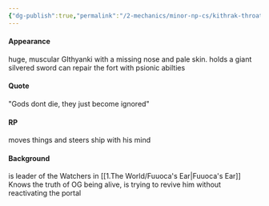 ```yaml
---
{"dg-publish":true,"permalink":"/2-mechanics/minor-np-cs/kithrak-throatgoat/"}
---
```


#### Appearance
huge, muscular GIthyanki with a missing nose and pale skin. holds a giant silvered sword
can repair the fort with psionic abilties 
#### Quote
"Gods dont die, they just become ignored"
#### RP
moves things and steers ship with his mind 

#### Background
is leader of the Watchers in [[1.The World/Fuuoca's Ear\|Fuuoca's Ear]]
Knows the truth of OG being alive, is trying to revive him without reactivating the portal